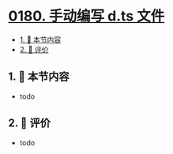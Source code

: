 # [0180. 手动编写 d.ts 文件](https://github.com/tnotesjs/TNotes.typescript/tree/main/notes/0180.%20%E6%89%8B%E5%8A%A8%E7%BC%96%E5%86%99%20d.ts%20%E6%96%87%E4%BB%B6)

<!-- region:toc -->

- [1. 🎯 本节内容](#1--本节内容)
- [2. 🫧 评价](#2--评价)

<!-- endregion:toc -->

## 1. 🎯 本节内容

- todo

## 2. 🫧 评价

- todo

